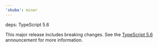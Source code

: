 ```yaml
---
'skuba': minor
---
```


deps: TypeScript 5.6

This major release includes breaking changes. See the [TypeScript 5.6](https://devblogs.microsoft.com/typescript/announcing-typescript-5-6/) announcement for more information.
